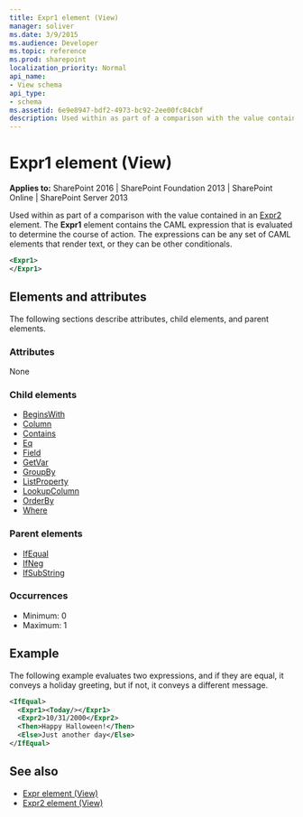```yaml
---
title: Expr1 element (View)
manager: soliver
ms.date: 3/9/2015
ms.audience: Developer
ms.topic: reference
ms.prod: sharepoint
localization_priority: Normal
api_name:
- View schema
api_type:
- schema
ms.assetid: 6e9e8947-bdf2-4973-bc92-2ee00fc84cbf
description: Used within as part of a comparison with the value contained in an Expr2 element. 
---
```


# Expr1 element (View)

**Applies to:** SharePoint 2016 | SharePoint Foundation 2013 | SharePoint Online | SharePoint Server 2013
  
Used within as part of a comparison with the value contained in an [Expr2](expr2-element-view.md) element. The **Expr1** element contains the CAML expression that is evaluated to determine the course of action. The expressions can be any set of CAML elements that render text, or they can be other conditionals. 
  
```XML
<Expr1>
</Expr1>
```

## Elements and attributes

The following sections describe attributes, child elements, and parent elements.

### Attributes

None
   
### Child elements

- [BeginsWith](beginswith-element-query.md)
- [Column](column-element-view.md)
- [Contains](contains-element-query.md)
- [Eq](eq-element-query.md)
- [Field](field-element-view.md)
- [GetVar](getvar-element-view.md)
- [GroupBy](groupby-element-query.md)
- [ListProperty](listproperty-element-view.md)
- [LookupColumn](lookupcolumn-element-view.md)
- [OrderBy](orderby-element-query.md)
- [Where](where-element-query.md)
   
### Parent elements

- [IfEqual](ifequal-element-view.md)
- [IfNeg](ifneg-element-view.md)
- [IfSubString](ifsubstring-element-view.md)
   
### Occurrences

- Minimum: 0
- Maximum: 1 
   
## Example

The following example evaluates two expressions, and if they are equal, it conveys a holiday greeting, but if not, it conveys a different message.
  
```XML
<IfEqual>
  <Expr1><Today/></Expr1>
  <Expr2>10/31/2000</Expr2>
  <Then>Happy Halloween!</Then>
  <Else>Just another day</Else>
</IfEqual>
```

## See also

- [Expr element (View)](expr-element-view.md) 
- [Expr2 element (View)](expr2-element-view.md)

